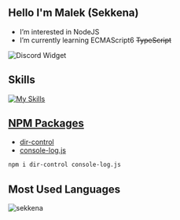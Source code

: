 ## Hello I'm Malek (Sekkena)

- I’m interested in NodeJS
- I’m currently learning ECMAScript6 ~~TypeScript~~

![Discord Widget](https://discord.c99.nl/widget/theme-4/507504337677844500.png)
## Skills
[![My Skills](https://skillicons.dev/icons?i=js,ts,html,nodejs,discordjs,discord,vscode,md&perline=8)](https://github.com/sekkena)

## [NPM Packages](https://www.npmjs.com/~sekkena2)

- [dir-control](https://www.npmjs.com/package/dir-control)
- [console-log.js](https://www.npmjs.com/package/console-log.js)

```bash
npm i dir-control console-log.js
```

## Most Used Languages

[<p><img align="left" src="https://github-readme-stats.vercel.app/api/top-langs?username=sekkena&theme=dark&show_icons=true&locale=en&layout=compact" alt="sekkena" /></p>](https://github-readme-stats.vercel.app/api/top-langs?username=sekkena&theme=dark&show_icons=true&locale=en&layout=compact)

